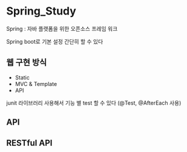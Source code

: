 Spring_Study
==

Spring : 자바 플랫폼을 위한 오픈소스 프레임 워크

Spring boot로 기본 설정 간단히 할 수 있다

웹 구현 방식
--
* Static
* MVC & Template
* API

junit 라이브러리 사용해서 기능 별 test 할 수 있다 (@Test, @AfterEach 사용)

API
--

RESTful API
--
